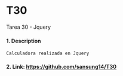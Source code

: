 # T30
Tarea 30 - Jquery

#### 1. Description
```
Calculadora realizada en Jquery
```

#### 2. Link: https://github.com/sansung14/T30
